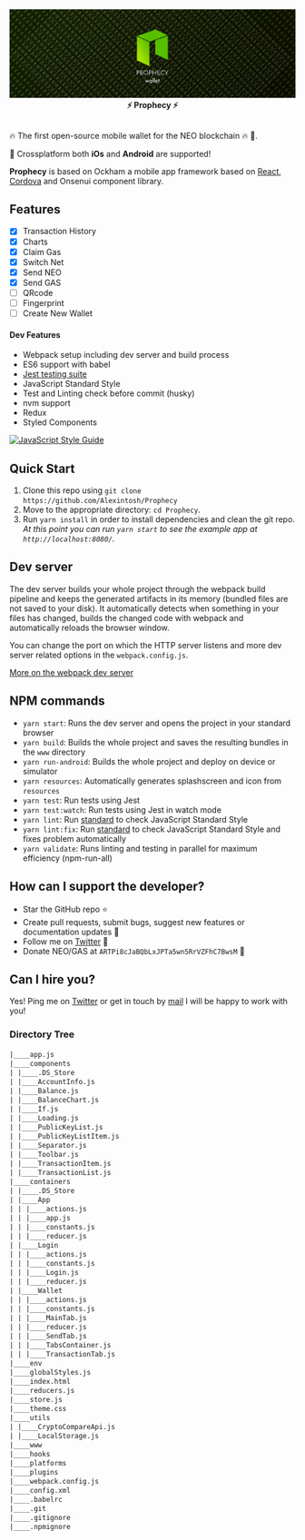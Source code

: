 <img src="https://github.com/Alexintosh/Prophecy/blob/master/logo.jpg?raw=true" alt="Ockham logo">

<div align="center"><strong>⚡ Prophecy ⚡</strong></div>
<br />

🔥 The first open-source mobile wallet for the NEO blockchain 🔥 🏦.

📱 Crossplatform both <b>iOs</b> and <b>Android</b> are supported!

<b>Prophecy</b> is based on Ockham a mobile app framework based on [React](https://facebook.github.io/react/), [Cordova](https://cordova.apache.org/) and Onsenui component library.


## <a name="features"></a>Features

- [X] Transaction History
- [X] Charts
- [X] Claim Gas
- [X] Switch Net
- [X] Send NEO
- [X] Send GAS
- [ ] QRcode
- [ ] Fingerprint
- [ ] Create New Wallet

#### Dev Features
* Webpack setup including dev server and build process
* ES6 support with babel
* <a href="https://facebook.github.io/jest/docs/">Jest testing suite</a>
* JavaScript Standard Style
* Test and Linting check before commit (husky)
* nvm support
* Redux
* Styled Components

[![JavaScript Style Guide](https://cdn.rawgit.com/standard/standard/master/badge.svg)](https://github.com/standard/standard)


## <a name="start"></a> Quick Start

1. Clone this repo using `git clone https://github.com/Alexintosh/Prophecy`
2. Move to the appropriate directory: `cd Prophecy`.<br />
3. Run `yarn install` in order to install dependencies and clean the git repo.<br />
   *At this point you can run `yarn start` to see the example app at `http://localhost:8080/`.*

## <a name="dev-server"></a>Dev server
The dev server builds your whole project through the webpack build pipeline and keeps the generated artifacts in its memory (bundled files are not saved to your disk). It automatically detects when something in your files has changed, builds the changed code with webpack and automatically reloads the browser window.

You can change the port on which the HTTP server listens and more dev server related options in the `webpack.config.js`.

[More on the webpack dev server](https://webpack.js.org/configuration/dev-server/)

## <a name="npm-commands"></a>NPM commands

* `yarn start`: Runs the dev server and opens the project in your standard browser
* `yarn build`: Builds the whole project and saves the resulting bundles in the `www` directory
* `yarn run-android`: Builds the whole project and deploy on device or simulator
* `yarn resources`: Automatically generates splashscreen and icon from `resources`
* `yarn test`: Run tests using Jest
* `yarn test:watch`: Run tests using Jest in watch mode
* `yarn lint`: Run <a href="https://github.com/standard/standard">standard</a> to check JavaScript Standard Style 
* `yarn lint:fix`: Run <a href="https://github.com/standard/standard">standard</a> to check JavaScript Standard Style and fixes problem automatically
* `yarn validate`: Runs linting and testing in parallel for maximum efficiency (npm-run-all)


## How can I support the developer?
- Star the GitHub repo :star:
- Create pull requests, submit bugs, suggest new features or documentation updates :wrench:
- Follow me on [Twitter](https://twitter.com/alexintosh) :feet:
- Donate NEO/GAS at `ARTPi8cJaBQbLxJPTa5wn5RrVZFhC7BwsM` 🙏

## Can I hire you?
Yes!  Ping me on [Twitter](https://twitter.com/alexintosh) or get in touch by [mail](mailto:alessio.d@gmail.com)
I will be happy to work with you!

### Directory Tree

```
|____app.js
|____components
| |____.DS_Store
| |____AccountInfo.js
| |____Balance.js
| |____BalanceChart.js
| |____If.js
| |____Loading.js
| |____PublicKeyList.js
| |____PublicKeyListItem.js
| |____Separator.js
| |____Toolbar.js
| |____TransactionItem.js
| |____TransactionList.js
|____containers
| |____.DS_Store
| |____App
| | |____actions.js
| | |____app.js
| | |____constants.js
| | |____reducer.js
| |____Login
| | |____actions.js
| | |____constants.js
| | |____Login.js
| | |____reducer.js
| |____Wallet
| | |____actions.js
| | |____constants.js
| | |____MainTab.js
| | |____reducer.js
| | |____SendTab.js
| | |____TabsContainer.js
| | |____TransactionTab.js
|____env
|____globalStyles.js
|____index.html
|____reducers.js
|____store.js
|____theme.css
|____utils
| |____CryptoCompareApi.js
| |____LocalStorage.js
|____www
|____hooks
|____platforms
|____plugins
|____webpack.config.js
|____config.xml
|____.babelrc
|____.git
|____.gitignore
|____.npmignore
```

<br />
